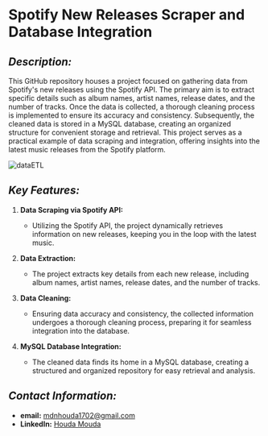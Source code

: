 # Spotify New Releases Scraper and Database Integration

## *Description:*

This GitHub repository houses a project focused on gathering data from Spotify's new releases using the Spotify API. The primary aim is to extract specific details such as album names, artist names, release dates, and the number of tracks. Once the data is collected, a thorough cleaning process is implemented to ensure its accuracy and consistency. Subsequently, the cleaned data is stored in a MySQL database, creating an organized structure for convenient storage and retrieval. This project serves as a practical example of data scraping and integration, offering insights into the latest music releases from the Spotify platform. 

![dataETL]([https://github.com/houda-moudni/Spotify-NewReleases-ETL-/blob/main/Spotify-ETL/Yellow%20and%20Orange%20Monthly%20Sales%20Data%20Graph.png])

## *Key Features:*

1. **Data Scraping via Spotify API:**
   - Utilizing the Spotify API, the project dynamically retrieves information on new releases, keeping you in the loop with the latest music.

2. **Data Extraction:**
   - The project extracts key details from each new release, including album names, artist names, release dates, and the number of tracks.

3. **Data Cleaning:**
   - Ensuring data accuracy and consistency, the collected information undergoes a thorough cleaning process, preparing it for seamless integration into the database.

4. **MySQL Database Integration:**
   - The cleaned data finds its home in a MySQL database, creating a structured and organized repository for easy retrieval and analysis.

## *Contact Information:*
- **email:** mdnhouda1702@gmail.com
- **LinkedIn:** [Houda Mouda](https://www.linkedin.com/in/houda-moudni-525708257/) 

